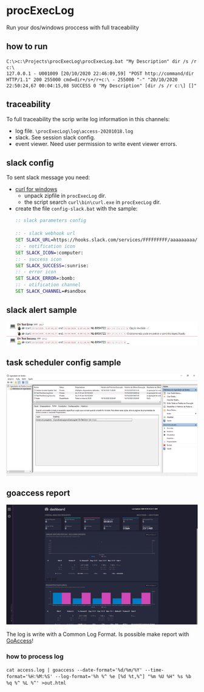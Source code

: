 # procExecLog
Run your dos/windows proccess with full traceability

## how to run
```
C:\>c:\Projects\procExecLog\procExecLog.bat "My Description" dir /s /r c:\
127.0.0.1 - U001009 [20/10/2020 22:46:09,59] "POST http://command/dir HTTP/1.1" 200 255000 cmd=dir+/s+/r+c:\ - 255000 "-" "20/10/2020 22:50:24,67 00:04:15,08 SUCCESS 0 "My Description" [dir /s /r c:\] []"
```

## traceability

To full traceability the scrip write log information in this channels:

* log file. `\procExecLog\log\access-20201018.log`
* slack. See session slack config.
* event viewer. Need user permission to write event viewer errors.

## slack config

To sent slack message you need:

* [curl for windows](https://curl.haxx.se/windows/)
    * unpack zipfile in `procExecLog` dir.
    * the script search `curl\bin\curl.exe` in  `procExecLog` dir.
* create the file `config-slack.bat` with the sample: 
    ```bat
    :: slack parameters config

    :: - slack webhook url
    SET SLACK_URL=https://hooks.slack.com/services/FFFFFFFFF/aaaaaaaaa/cccccccccccccccccccccccc
    :: - notification icon
    SET SLACK_ICON=:computer:
    :: - success icon
    SET SLACK_SUCCESS=:sunrise:
    :: - error icon
    SET SLACK_ERROR=:bomb:
    :: - otification channel
    SET SLACK_CHANNEL=#sandbox
    ```

## slack alert sample

![slack](./img/slack-alert.png)

## task scheduler config sample

![task scheduler](./img/TaskScheduler.png)

## goaccess report

![goaccess](./img/goaccess.png)

The log is write with a Common Log Format. Is possible make report with [GoAccess](https://goaccess.io)!

### how to process log

`cat access.log | goaccess --date-format='%d/%m/%Y' --time-format='%H:%M:%S' --log-format='%h %^ %e [%d %t,%^] "%m %U %H" %s %b %q %^ %L %^' >out.html`
